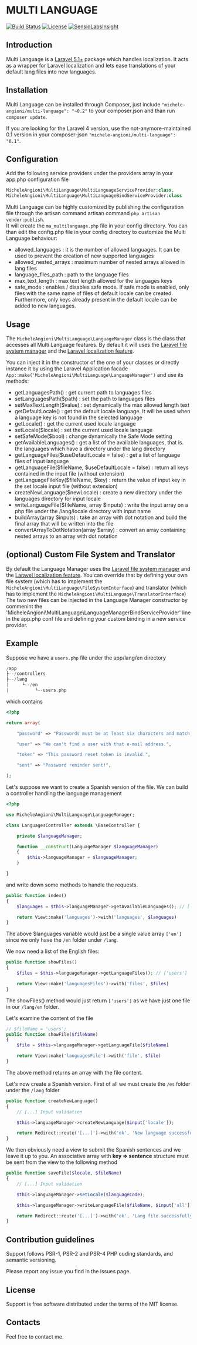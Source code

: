 # MULTI LANGUAGE

[![Build Status](https://travis-ci.org/micheleangioni/multi-language.svg)](https://travis-ci.org/micheleangioni/multi-language)
[![License](https://poser.pugx.org/michele-angioni/multi-language/license.svg)](https://packagist.org/packages/michele-angioni/multi-language)
[![SensioLabsInsight](https://insight.sensiolabs.com/projects/576a839e-7c84-4615-894a-465f30c8f881/small.png)](https://insight.sensiolabs.com/projects/576a839e-7c84-4615-894a-465f30c8f881)

## Introduction

Multi Language is a [Laravel 5.1+](http://laravel.com) package which handles localization. 
It acts as a wrapper for Laravel localization and lets ease translations of your default lang files into new languages.

## Installation

Multi Language can be installed through Composer, just include `"michele-angioni/multi-language": "~0.2"` to your composer.json and than run `composer update`.

If you are looking for the Laravel 4 version, use the not-anymore-maintained 0.1 version in your composer-json `"michele-angioni/multi-language": "0.1"`.

## Configuration

Add the following service providers under the providers array in your app.php configuration file

```php
MicheleAngioni\MultiLanguage\MultiLanguageServiceProvider:class,
MicheleAngioni\MultiLanguage\MultiLanguageBindServiceProvider:class
```

Multi Language can be highly customized by publishing the configuration file through the artisan command artisan command `php artisan vendor:publish`.  
It will create the `ma_multilanguage.php` file in your config directory.
You can than edit the config.php file in your config directory to customize the Multi Language behaviour:

- allowed_languages : it is the number of allowed languages. It can be used to prevent the creation of new supported languages
- allowed_nested_arrays : maximum number of nested arrays allowed in lang files
- language_files_path : path to the language files
- max_text_length : max text length allowed for the languages keys
- safe_mode : enables / disables safe mode. If safe mode is enabled, only files with the same name of files of default locale can be created. Furthermore, only keys already present in the default locale can be added to new languages.

## Usage

The `MicheleAngioni\MultiLanguage\LanguageManager` class is the class that accesses all Multi Language features.
By default it will uses the [Laravel file system manager](http://laravel.com/api/5.1/Illuminate/Filesystem/Filesystem.html) and the [Laravel localization feature](http://laravel.com/docs/5.1/localization).

You can inject it in the constructor of the one of your classes or directly instance it by using the Laravel Application facade `App::make('MicheleAngioni\MultiLanguage\LanguageManager')` and use its methods:

- getLanguagesPath() : get current path to languages files
- setLanguagesPath($path) : set the path to languages files
- setMaxTextLength($value) : set dynamically the max allowed length text
- getDefaultLocale() : get the default locale language. It will be used when a language key is not found in the selected language
- getLocale() : get the current used locale language
- setLocale($locale) : set the current used locale language
- setSafeMode($bool) : change dynamically the Safe Mode setting
- getAvailableLanguages() : get a list of the available languages, that is. the languages which have a directory under the lang directory
- getLanguageFiles($useDefaultLocale = false) : get a list of language files of input language
- getLanguageFile($fileName, $useDefaultLocale = false) : return all keys contained in the input file (without extension)
- getLanguageFileKey($fileName, $key) : return the value of input key in the set locale input file (without extension)
- createNewLanguage($newLocale) : create a new directory under the languages directory for input locale
- writeLanguageFile($fileName, array $inputs) : write the input array on a php file under the /lang/locale directory with input name
- buildArray(array $inputs) : take an array with dot notation and build the final array that will be written into the file
- convertArrayToDotNotation(array $array) : convert an array containing nested arrays to an array with dot notation

## (optional) Custom File System and Translator

By default the Language Manager uses the [Laravel file system manager](http://laravel.com/api/5.1/Illuminate/Filesystem/Filesystem.html) and the [Laravel localization feature](http://laravel.com/docs/5.1/localization).
You can override that by defining your own file system (which has to implement the `MicheleAngioni\MultiLanguage\FileSystemInterface`) and translator (which has to implement the `MicheleAngioni\MultiLanguage\TranslatorInterface`)
The two new files can be injected in the Language Manager constructor by commenint the 'MicheleAngioni\MultiLanguage\LanguageManagerBindServiceProvider' line in the app.php conf file and defining your custom binding in a new service provider.

## Example

Suppose we have a `users.php` file under the app/lang/en directory

```php
/app
├--/controllers
├--/lang
|     └--/en
|          └--users.php
```

which contains

```php
<?php

return array(

    "password" => "Passwords must be at least six characters and match the confirmation.",

    "user" => "We can't find a user with that e-mail address.",

    "token" => "This password reset token is invalid.",

    "sent" => "Password reminder sent!",

);
```

Let's suppose we want to create a Spanish version of the file. We can build a controller handling the language management

```php
<?php

use MicheleAngioni\MultiLanguage\LanguageManager;

class LanguagesController extends \BaseController {

    private $languageManager;

    function __construct(LanguageManager $languageManager)
    {
        $this->languageManager = $languageManager;
    }

}
```

and write down some methods to handle the requests.

```php
public function index()
{
    $languages = $this->languageManager->getAvailableLanguages(); // ['en']

    return View::make('languages')->with('languages', $languages)
}
```

The above $languages variable would just be a single value array `['en']` since we only have the `/en` folder under `/lang`.

We now need a list of the English files:

```php
public function showFiles()
{
    $files = $this->languageManager->getLanguageFiles(); // ['users']

    return View::make('languagesFiles')->with('files', $files)
}
```

The showFiles() method would just return `['users']` as we have just one file in our `/lang/en` folder.

Let's examine the content of the file

```php
// $fileName = 'users';
public function showFile($fileName)
{
    $file = $this->languageManager->getLanguageFile($fileName)

    return View::make('languagesFile')->with('file', $file)
}
```

The above method returns an array with the file content.

Let's now create a Spanish version. First of all we must create the `/es` folder under the `/lang` folder

```php
public function createNewLanguage()
{
    // [...] Input validation

    $this->languageManager->createNewLanguage($input['locale']);

    return Redirect::route('[...]')->with('ok', 'New language successfully created.');
}
```

We then obviously need a view to submit the Spanish sentences and we leave it up to you.
An associative array with **key => sentence** structure must be sent from the view to the following method

```php
public function saveFile($locale, $fileName)
{
    // [...] Input validation

    $this->languageManager->setLocale($languageCode);

    $this->languageManager->writeLanguageFile($fileName, $input['all']);

    return Redirect::route('[...]')->with('ok', 'Lang file successfully saved.');
}
```

## Contribution guidelines

Support follows PSR-1, PSR-2 and PSR-4 PHP coding standards, and semantic versioning.

Please report any issue you find in the issues page.  

## License

Support is free software distributed under the terms of the MIT license.

## Contacts

Feel free to contact me.
